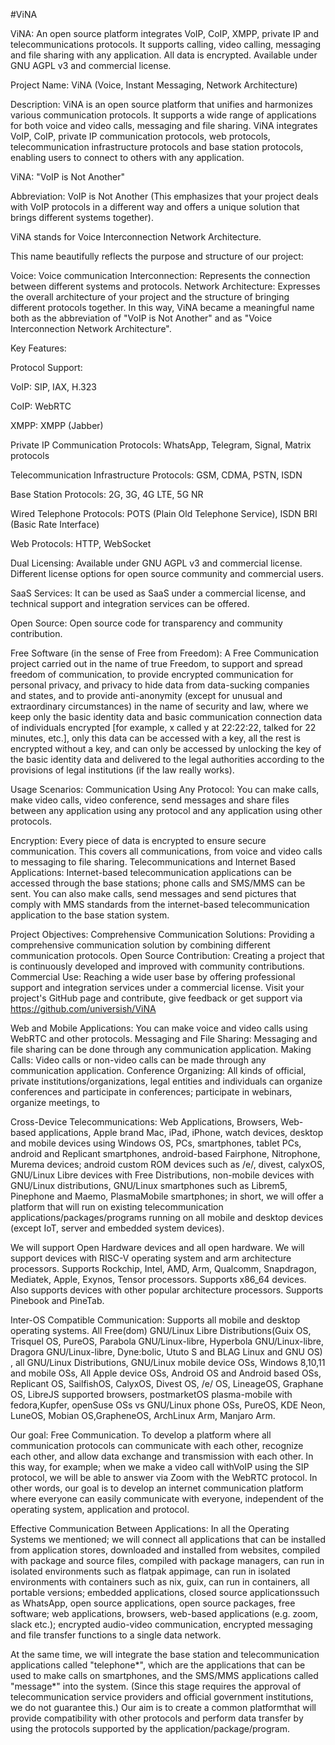 #ViNA

ViNA: An open source platform integrates VoIP, CoIP, XMPP, private IP 
and telecommunications protocols. It supports calling, video calling, 
messaging and file sharing with any application. All data is encrypted.
Available under GNU AGPL v3 and commercial license.


Project Name: ViNA (Voice, Instant Messaging, Network Architecture)

Description: ViNA is an open source platform that unifies and harmonizes 
various communication protocols. It supports a wide range of applications 
for both voice and video calls, messaging and file sharing. ViNA integrates
VoIP, CoIP, private IP communication protocols, web protocols, 
telecommunication infrastructure protocols and base station protocols, 
enabling users to connect to others with any application.


ViNA: "VoIP is Not Another"

Abbreviation: VoIP is Not Another (This emphasizes that your project deals
with VoIP protocols in a different way and offers a unique solution that 
brings different systems together).

ViNA stands for Voice Interconnection Network Architecture.

This name beautifully reflects the purpose and structure of our project:

Voice: Voice communication
Interconnection: Represents the connection between different systems 
and protocols.
Network Architecture: Expresses the overall architecture of your project 
and the structure of bringing different protocols together.
In this way, ViNA became a meaningful name both as the abbreviation 
of "VoIP is Not Another" and as "Voice Interconnection Network Architecture".



Key Features:



Protocol Support:


VoIP: SIP, IAX, H.323

CoIP: WebRTC

XMPP: XMPP (Jabber)

Private IP Communication Protocols: WhatsApp, Telegram, Signal, Matrix 
protocols

Telecommunication Infrastructure Protocols: GSM, CDMA, PSTN, ISDN

Base Station Protocols: 2G, 3G, 4G LTE, 5G NR

Wired Telephone Protocols: POTS (Plain Old Telephone Service), 
ISDN BRI (Basic Rate Interface)

Web Protocols: HTTP, WebSocket



Dual Licensing: Available under GNU AGPL v3 and commercial license. Different 
license options for open source community and commercial users.

SaaS Services: It can be used as SaaS under a commercial license, and technical
support and integration services can be offered.

Open Source: Open source code for transparency and community contribution.


Free Software (in the sense of Free from Freedom): A Free Communication project 
carried out in the name of true Freedom, to support and spread freedom of 
communication, to provide encrypted communication for personal privacy, and 
privacy to hide data from data-sucking companies and states, and to provide 
anti-anonymity (except for unusual and extraordinary circumstances) in the 
name of security and law, where we keep only the basic identity data and basic 
communication connection data of individuals encrypted
[for example, x called y at 22:22:22, talked for 22 minutes, etc.], 
only this data can be accessed with a key, all the rest is encrypted without 
a key, and can only be accessed by unlocking the key of the basic identity 
data and delivered to the legal authorities according to the provisions of 
legal institutions (if the law really works).


Usage Scenarios:
Communication Using Any Protocol: You can make calls, make video calls, video 
conference, send messages and share files between any application using any 
protocol and any application using other protocols.


Encryption: Every piece of data is encrypted to ensure secure communication. 
This covers all communications, from voice and video calls to messaging to 
file sharing.
Telecommunications and Internet Based Applications: Internet-based 
telecommunication applications can be accessed through the base stations; 
phone calls and SMS/MMS can be sent. You can also make calls, send messages 
and send pictures that comply with MMS standards from the internet-based 
telecommunication application to the base station system.


Project Objectives:
Comprehensive Communication Solutions: Providing a comprehensive communication 
solution by combining different communication protocols.
Open Source Contribution: Creating a project that is continuously developed and
improved with community contributions.
Commercial Use: Reaching a wide user base by offering professional support and 
integration services under a commercial license.
Visit your project's GitHub page and contribute, give feedback or get support 
via https://github.com/universish/ViNA


Web and Mobile Applications: You can make voice and video calls using WebRTC 
and other protocols.
Messaging and File Sharing: Messaging and file sharing can be done through any 
communication application.
Making Calls: Video calls or non-video calls can be made through any 
communication application.
Conference Organizing: All kinds of official, private institutions/organizations, 
legal entities and individuals can organize conferences and participate in 
conferences; participate in webinars, organize meetings, to 


Cross-Device Telecommunications: Web Applications, Browsers, Web-based 
applications, Apple brand Mac, iPad, iPhone, watch devices, desktop and mobile 
devices using Windows OS, PCs, smartphones, tablet PCs, android and Replicant 
smartphones, android-based Fairphone, Nitrophone, Murema devices; android custom 
ROM devices such as /e/, divest, calyxOS, GNU/Linux Libre devices with Free 
Distributions, non-mobile devices with GNU/Linux distributions, GNU/Linux 
smartphones such as Librem5, Pinephone and Maemo, PlasmaMobile smartphones; in 
short, we will offer a platform that will run on existing telecommunication 
applications/packages/programs running on all mobile and desktop devices (except 
IoT, server and embedded system devices).

We will support Open Hardware devices and all open hardware. We will support 
devices with RISC-V operating system and arm architecture processors. Supports 
Rockchip, Intel, AMD, Arm, Qualcomm, Snapdragon, Mediatek, Apple, Exynos, Tensor 
processors. Supports x86_64 devices. Also supports devices with other popular 
architecture processors. Supports Pinebook and PineTab.


Inter-OS Compatible Communication: Supports all mobile and desktop operating 
systems. All Free(dom) GNU/Linux Libre Distributions(Guix OS, Trisquel OS, 
PureOS, Parabola GNU/Linux-libre, Hyperbola GNU/Linux-libre, Dragora 
GNU/Linux-libre, Dyne:bolic, Ututo S and BLAG Linux and GNU OS) , all 
GNU/Linux Distributions, GNU/Linux mobile device OSs, Windows 8,10,11 and 
mobile OSs, All Apple device OSs, Android OS and Android based OSs, Replicant OS,
SailfishOS, CalyxOS, Divest OS, /e/ OS, LineageOS, Graphane OS, LibreJS supported 
browsers, postmarketOS plasma-mobile with fedora,Kupfer, openSuse OSs vs GNU/Linux
phone OSs, PureOS, KDE Neon, LuneOS, Mobian OS,GrapheneOS, ArchLinux Arm, Manjaro 
Arm.


Our goal: Free Communication. To develop a platform where all communication 
protocols can communicate with each other, recognize each other, and allow data 
exchange and transmission with each other. In this way, for example; when we make
a video call withVoIP using the SIP protocol, we will be able to answer via Zoom 
with the WebRTC protocol. In other words, our goal is to develop an internet 
communication platform where everyone can easily communicate with everyone, 
independent of the operating system, application and protocol.


Effective Communication Between Applications: In all the Operating Systems we 
mentioned; we will connect all applications that can be installed from application
stores, downloaded and installed from websites, compiled with package and source 
files, compiled with package managers, can run in isolated environments such as 
flatpak appimage, can run in isolated environments with containers such as nix, guix, 
can run in containers, all portable versions; embedded applications, closed source
applicationssuch as WhatsApp, open source applications, open source packages, free 
software; web applications, browsers, web-based applications (e.g. zoom, slack etc.); 
encrypted audio-video communication, encrypted messaging and file transfer functions
to a single data network.

At the same time, we will integrate the base station and telecommunication 
applications called "telephone*", which are the applications that can be used to 
make calls on smartphones, and the SMS/MMS applications called "message*" into the 
system. (Since this stage requires the approval of telecommunication service providers 
and official government institutions, we do not guarantee this.) Our aim is to create 
a common platformthat will provide compatibility with other protocols and perform 
data transfer by using the protocols supported by the application/package/program.

